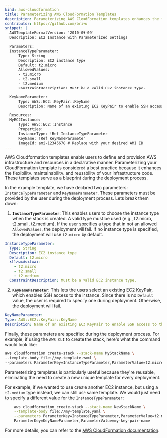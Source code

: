 ```yaml
---
kind: aws-cloudformation
title: Parameterizing AWS CloudFormation Templates
description: Parameterizing AWS CloudFormation templates enhances the flexibility, maintainability,and reusability of infrastructure code.
contributor: https://github.com/brivu
snippet: |
  AWSTemplateFormatVersion: '2010-09-09'
  Description: EC2 Instance with Parameterized Settings

  Parameters:
  InstanceTypeParameter:
      Type: String
      Description: EC2 instance type
      Default: t2.micro
      AllowedValues:
      - t2.micro
      - t2.small
      - t2.medium
      ConstraintDescription: Must be a valid EC2 instance type.

  KeyNameParameter:
      Type: AWS::EC2::KeyPair::KeyName
      Description: Name of an existing EC2 KeyPair to enable SSH access to the instance.

  Resources:
  MyEC2Instance:
      Type: AWS::EC2::Instance
      Properties:
      InstanceType: !Ref InstanceTypeParameter
      KeyName: !Ref KeyNameParameter
      ImageId: ami-12345678 # Replace with your desired AMI ID
---
```


AWS Cloudformation templates enable users to define and provision AWS infrastructure and resources in a declarative manner. Parameterizing your CloudFormation template is considered a best practice because it enhances the flexibility, maintainability, and reusability of your infrastructure code. These templates serve as a blueprint during the deployment process.

In the example template, we have declared two parameters: `InstanceTypeParameter` and `KeyNameParameter`. These parameters must be provided by the user during the deployment process. Lets break them down:

1. **`InstanceTypeParameter`**: This enables users to choose the instance type when the stack is created. A valid type must be used (e.g., t2.micro, t2.small, t2.medium). If the user specifies a type that in not an allowed `AllowedValues`, the deployment will fail. If no instance type is specified, the deployment will use `t2.micro` by default.

```yaml
InstanceTypeParameter:
  Type: String
  Description: EC2 instance type
  Default: t2.micro
  AllowedValues:
    - t2.micro
    - t2.small
    - t2.medium
  ConstraintDescription: Must be a valid EC2 instance type.
```

2. **`KeyNameParameter`**: This lets the users select an existing EC2 KeyPair, which enables SSH access to the instance. Since there is no `Default` value, the user is required to specify one during deployment. Otherwise, the deployment will fail.

```yaml
KeyNameParameter:
Type: AWS::EC2::KeyPair::KeyName
Description: Name of an existing EC2 KeyPair to enable SSH access to the instance.
```

Finally, these parameters are specified during the deployment process. For example, if using the `AWS CLI` to create the stack, here's what the command would look like:

```bash
aws cloudformation create-stack --stack-name MyStackName \
--template-body file://my-template.yaml \
--parameters ParameterKey=InstanceTypeParameter,ParameterValue=t2.micro \ ParameterKey=KeyNameParameter,ParameterValue=my-key-pair-name
```

Parameterizing templates is particularly useful because they're reusable, eliminating the need to create a new unique template for every deployment.

For example, if we wanted to use create another EC2 instance, but using a `t2.medium` type instead, we can still use same template. We would just need to specify a different value for the `InstanceTypeParameter`:

```bash
    aws cloudformation create-stack --stack-name NewStackName \
    --template-body file://my-template.yaml \
    --parameters ParameterKey=InstanceTypeParameter,ParameterValue=t2.medium \
    ParameterKey=KeyNameParameter,ParameterValue=my-key-pair-name
```

For more details, you can refer to the [AWS CloudFormation documentation](https://docs.aws.amazon.com/cloudformation/).
